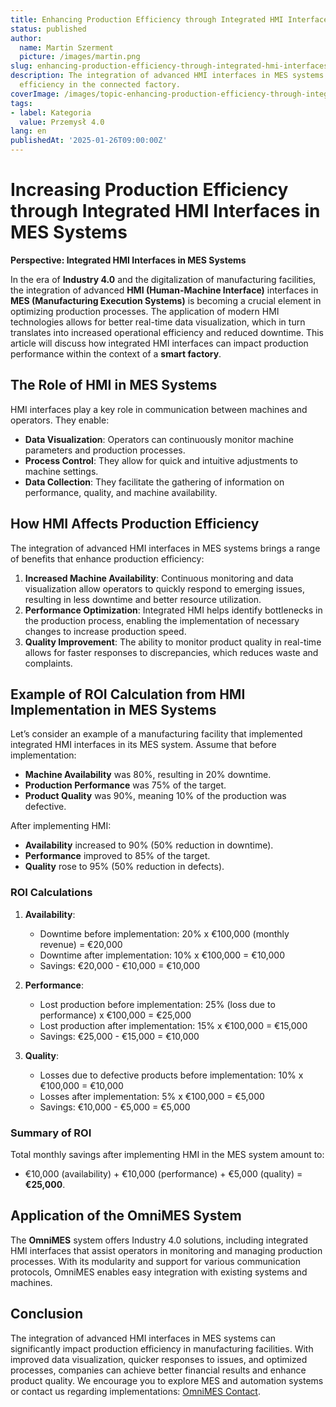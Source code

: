 ```yaml
---
title: Enhancing Production Efficiency through Integrated HMI Interfaces in MES Systems
status: published
author:
  name: Martin Szerment
  picture: /images/martin.png
slug: enhancing-production-efficiency-through-integrated-hmi-interfaces-in-mes-systems
description: The integration of advanced HMI interfaces in MES systems enhances operational
  efficiency in the connected factory.
coverImage: /images/topic-enhancing-production-efficiency-through-integrated-hmi-interfaces-in-mes-systems-for-a-connected-factory-this-topi.png
tags:
- label: Kategoria
  value: Przemysł 4.0
lang: en
publishedAt: '2025-01-26T09:00:00Z'
---
```

# Increasing Production Efficiency through Integrated HMI Interfaces in MES Systems

**Perspective: Integrated HMI Interfaces in MES Systems**

In the era of **Industry 4.0** and the digitalization of manufacturing facilities, the integration of advanced **HMI (Human-Machine Interface)** interfaces in **MES (Manufacturing Execution Systems)** is becoming a crucial element in optimizing production processes. The application of modern HMI technologies allows for better real-time data visualization, which in turn translates into increased operational efficiency and reduced downtime. This article will discuss how integrated HMI interfaces can impact production performance within the context of a **smart factory**.

## The Role of HMI in MES Systems

HMI interfaces play a key role in communication between machines and operators. They enable:

- **Data Visualization**: Operators can continuously monitor machine parameters and production processes.
- **Process Control**: They allow for quick and intuitive adjustments to machine settings.
- **Data Collection**: They facilitate the gathering of information on performance, quality, and machine availability.

## How HMI Affects Production Efficiency

The integration of advanced HMI interfaces in MES systems brings a range of benefits that enhance production efficiency:

1. **Increased Machine Availability**: Continuous monitoring and data visualization allow operators to quickly respond to emerging issues, resulting in less downtime and better resource utilization.
2. **Performance Optimization**: Integrated HMI helps identify bottlenecks in the production process, enabling the implementation of necessary changes to increase production speed.
3. **Quality Improvement**: The ability to monitor product quality in real-time allows for faster responses to discrepancies, which reduces waste and complaints.

## Example of ROI Calculation from HMI Implementation in MES Systems

Let’s consider an example of a manufacturing facility that implemented integrated HMI interfaces in its MES system. Assume that before implementation:
- **Machine Availability** was 80%, resulting in 20% downtime.
- **Production Performance** was 75% of the target.
- **Product Quality** was 90%, meaning 10% of the production was defective.

After implementing HMI:
- **Availability** increased to 90% (50% reduction in downtime).
- **Performance** improved to 85% of the target.
- **Quality** rose to 95% (50% reduction in defects).

### ROI Calculations

1. **Availability**:
   - Downtime before implementation: 20% x €100,000 (monthly revenue) = €20,000
   - Downtime after implementation: 10% x €100,000 = €10,000
   - Savings: €20,000 - €10,000 = €10,000

2. **Performance**:
   - Lost production before implementation: 25% (loss due to performance) x €100,000 = €25,000
   - Lost production after implementation: 15% x €100,000 = €15,000
   - Savings: €25,000 - €15,000 = €10,000

3. **Quality**:
   - Losses due to defective products before implementation: 10% x €100,000 = €10,000
   - Losses after implementation: 5% x €100,000 = €5,000
   - Savings: €10,000 - €5,000 = €5,000

### Summary of ROI

Total monthly savings after implementing HMI in the MES system amount to:
- €10,000 (availability) + €10,000 (performance) + €5,000 (quality) = **€25,000**.

## Application of the OmniMES System

The **OmniMES** system offers Industry 4.0 solutions, including integrated HMI interfaces that assist operators in monitoring and managing production processes. With its modularity and support for various communication protocols, OmniMES enables easy integration with existing systems and machines.

## Conclusion

The integration of advanced HMI interfaces in MES systems can significantly impact production efficiency in manufacturing facilities. With improved data visualization, quicker responses to issues, and optimized processes, companies can achieve better financial results and enhance product quality. We encourage you to explore MES and automation systems or contact us regarding implementations: [OmniMES Contact](https://www.omnimes.com/en/contact).
